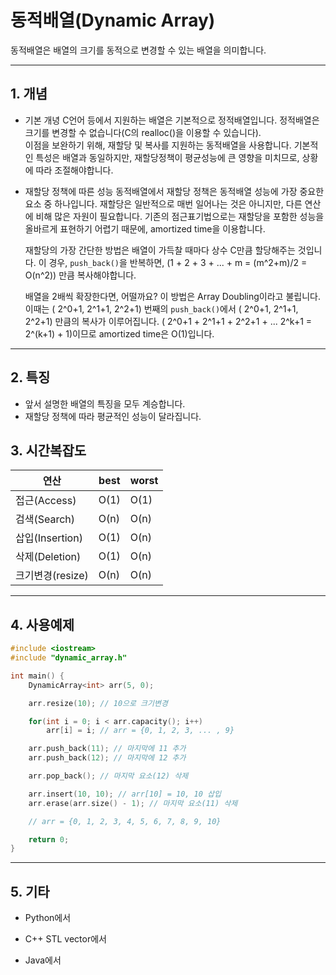 # 동적배열(Dynamic Array)

동적배열은 배열의 크기를 동적으로 변경할 수 있는 배열을 의미합니다.

---

## 1. 개념

-   기본 개녕
    C언어 등에서 지원하는 배열은 기본적으로 정적배열입니다. 정적배열은 크기를 변경할 수 없습니다(C의 realloc()을 이용할 수 있습니다).<br>
    이점을 보완하기 위해, 재할당 및 복사를 지원하는 동적배열을 사용합니다.
    기본적인 특성은 배열과 동일하지만, 재할당정책이 평균성능에 큰 영향을 미치므로, 상황에 따라 조절해야합니다.

-   재할당 정책에 따른 성능
    동적배열에서 재할당 정책은 동적배열 성능에 가장 중요한 요소 중 하나입니다.
    재할당은 일반적으로 매번 일어나는 것은 아니지만, 다른 연산에 비해 많은 자원이 필요합니다.
    기존의 점근표기법으로는 재할당을 포함한 성능을 올바르게 표현하기 어렵기 때문에, amortized time을 이용합니다.

    재할당의 가장 간단한 방법은 배열이 가득찰 때마다 상수 C만큼 할당해주는 것입니다.
    이 경우, `push_back()`을 반복하면, \(1 + 2 + 3 + ... + m = (m^2+m)/2 = O(n^2)\) 만큼 복사해야합니다.

    배열을 2배씩 확장한다면, 어떨까요?
    이 방법은 Array Doubling이라고 불립니다. 이때는 \( 2^0+1, 2^1+1, 2^2+1\) 번째의 `push_back()`에서 \( 2^0+1, 2^1+1, 2^2+1\) 만큼의 복사가 이루어집니다. \( 2^0+1 + 2^1+1 + 2^2+1 + ... 2^k+1 = 2^(k+1) + 1\)이므로 amortized time은 O(1)입니다.

---

## 2. 특징

-   앞서 설명한 배열의 특징을 모두 계승합니다.
-   재할당 정책에 따라 평균적인 성능이 달라집니다.

## 3. 시간복잡도

| 연산             | best | worst |
| ---------------- | ---- | ----- |
| 접근(Access)     | O(1) | O(1)  |
| 검색(Search)     | O(n) | O(n)  |
| 삽입(Insertion)  | O(1) | O(n)  |
| 삭제(Deletion)   | O(1) | O(n)  |
| 크기변경(resize) | O(n) | O(n)  |

---

## 4. 사용예제

```C++
#include <iostream>
#include "dynamic_array.h"

int main() {
    DynamicArray<int> arr(5, 0);

    arr.resize(10); // 10으로 크기변경

    for(int i = 0; i < arr.capacity(); i++)
        arr[i] = i; // arr = {0, 1, 2, 3, ... , 9}

    arr.push_back(11); // 마지막에 11 추가
    arr.push_back(12); // 마지막에 12 추가

    arr.pop_back(); // 마지막 요소(12) 삭제

    arr.insert(10, 10); // arr[10] = 10, 10 삽입
    arr.erase(arr.size() - 1); // 마지막 요소(11) 삭제

    // arr = {0, 1, 2, 3, 4, 5, 6, 7, 8, 9, 10}

    return 0;
}

```

---

## 5. 기타

-   Python에서

-   C++ STL vector에서

-   Java에서
